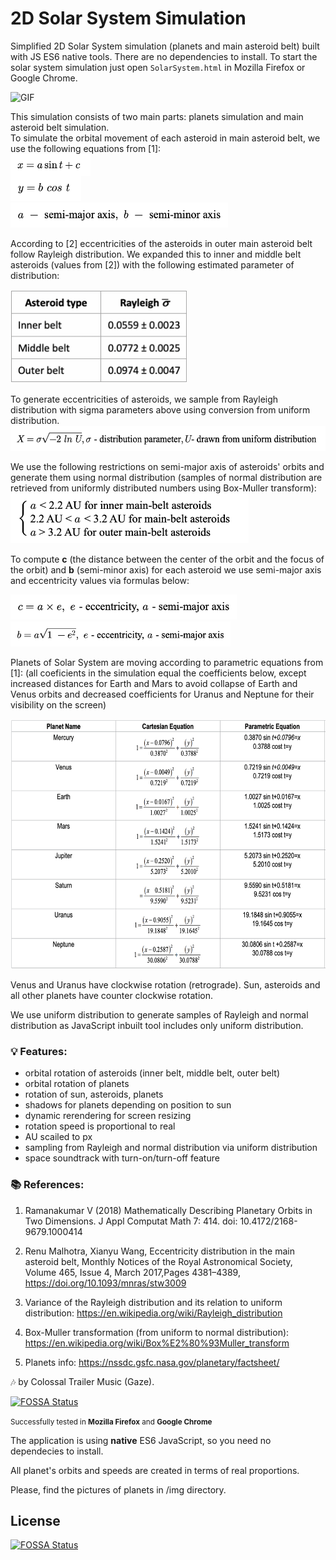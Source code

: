 # 2D Solar System Simulation 

Simplified 2D Solar System simulation (planets and main asteroid belt) built with JS ES6 native tools. There are no dependencies to install.
To start the solar system simulation just open `SolarSystem.html` in Mozilla Firefox or Google Chrome.

![GIF](./img/solar-system.gif)

This simulation consists of two main parts: planets simulation and main asteroid belt simulation.  
To simulate the orbital movement of each asteroid in main asteroid belt, we use the following equations from [1]:    
<img src="./img/formulas/x_asteroids.png" height="35" style="vertical-align:middle">  
<img src="./img/formulas/y_asteroids.png" height="40">  
<img src="./img/formulas/abbriv.png" height="40">  

According to [2] eccentricities of the asteroids in outer main asteroid belt follow Rayleigh distribution. We expanded this to inner and middle belt asteroids (values from [2]) with the following estimated parameter of distribution:  

<img src="./img/formulas/rayleigh_sigma.png" height="150"> 

To generate eccentricities of asteroids, we sample from Rayleigh distribution with sigma parameters above using conversion from uniform distribution.
<img src="./img/formulas/Rayleigh.png" height="40">

We use the following restrictions on semi-major axis of asteroids' orbits and generate them using normal distribution (samples of normal distribution are retrieved from uniformly distributed numbers using Box-Muller transform):   
<img src="./img/formulas/semi_major_asteroids.png" height="80">  

To compute **c** (the distance between the center of the orbit and the focus of the orbit) and **b** (semi-minor axis) for each asteroid we use semi-major axis and eccentricity values via formulas below:

<img src="./img/formulas/a_c_formula.png" height="40"> 
<img src="./img/formulas/b_formula.png" height="40">

Planets of Solar System are moving according to parametric equations from [1]:
(all coeficients in the simulation equal the coefficients below, except increased distances for Earth and Mars to avoid collapse of Earth and Venus orbits and decreased coefficients for Uranus and Neptune for their visibility on the screen) 

<img src="./img/formulas/planets_orbits.png" height="400">  

Venus and Uranus have clockwise rotation (retrograde).
Sun, asteroids and all other planets have counter clockwise rotation.

We use uniform distribution to generate samples of Rayleigh and normal distribution as JavaScript inbuilt tool includes only uniform distribution.

### :bulb: Features:
- orbital rotation of asteroids (inner belt, middle belt, outer belt)
- orbital rotation of planets
- rotation of sun, asteroids, planets
- shadows for planets depending on position to sun
- dynamic rerendering for screen resizing 
- rotation speed is proportional to real
- AU scailed to px
- sampling from Rayleigh and normal distribution via uniform distribution
- space soundtrack with turn-on/turn-off feature

### :books: References:

1.  Ramanakumar V (2018) Mathematically Describing Planetary Orbits in Two Dimensions. J Appl Computat Math 7: 414. doi: 10.4172/2168-
9679.1000414

2. Renu Malhotra, Xianyu Wang, Eccentricity distribution in the main asteroid belt, Monthly Notices of the Royal Astronomical Society, Volume 465, Issue 4, March 2017,Pages 4381–4389, https://doi.org/10.1093/mnras/stw3009

3. Variance of the Rayleigh distribution and its relation to uniform distribution: 
https://en.wikipedia.org/wiki/Rayleigh_distribution

4. Box-Muller transformation (from uniform to normal distribution):
https://en.wikipedia.org/wiki/Box%E2%80%93Muller_transform

5. Planets info: https://nssdc.gsfc.nasa.gov/planetary/factsheet/

:notes: by Colossal Trailer Music (Gaze).

[![FOSSA Status](https://app.fossa.io/api/projects/git%2Bgithub.com%2Fhirocsingh%2F2D-solar-system-model.svg?type=shield)](https://app.fossa.io/projects/git%2Bgithub.com%2Fhirocsingh%2F2D-solar-system-model?ref=badge_shield)

<small>Successfully tested in <b>Mozilla Firefox</b> and <b>Google Chrome</b></small>

The application is using <b>native</b> ES6 JavaScript, so you need no dependecies to install.

All planet's orbits and speeds are created in terms of real proportions.

Please, find the pictures of planets in /img directory. 

## License
[![FOSSA Status](https://app.fossa.io/api/projects/git%2Bgithub.com%2Fhirocsingh%2F2D-solar-system-model.svg?type=large)](https://app.fossa.io/projects/git%2Bgithub.com%2Fhirocsingh%2F2D-solar-system-model?ref=badge_large)